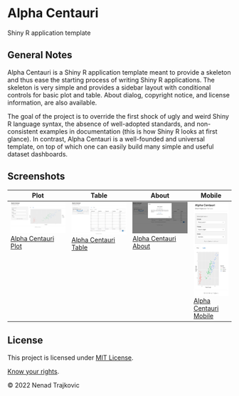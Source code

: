 # Alpha Centauri
Shiny R application template

## General Notes

Alpha Centauri is a Shiny R application template meant to provide a skeleton and thus ease the starting process of writing Shiny R applications. The skeleton is very simple and provides a sidebar layout with conditional controls for basic plot and table. About dialog, copyright notice, and license information, are also available.

The goal of the project is to override the first shock of ugly and weird Shiny R language syntax, the absence of well-adopted standards, and non-consistent examples in documentation (this is how Shiny R looks at first glance). In contrast, Alpha Centauri is a well-founded and universal template, on top of which one can easily build many simple and useful dataset dashboards.

## Screenshots

<table>
  <thead>
    <tr> <th> Plot <th> Table <th> About <th> Mobile
  <tbody>
    <tr valign="top">
      <td><a href="screenshots/alpha-centauri-plot.png" title="Open image">
            <img src="screenshots/alpha-centauri-plot.png"><br>
            Alpha Centauri Plot</a>
      <td><a href="screenshots/alpha-centauri-table.png" title="Open image">
            <img src="screenshots/alpha-centauri-table.png"><br>
            Alpha Centauri Table</a>
      <td><a href="screenshots/alpha-centauri-about.png" title="Open image">
            <img src="screenshots/alpha-centauri-about.png"><br>
            Alpha Centauri About</a>
      <td><a href="screenshots/alpha-centauri-mobile.png" title="Open image">
            <img src="screenshots/alpha-centauri-mobile.png"><br>
            Alpha Centauri Mobile</a>
</table>

## License
This project is licensed under [MIT License](LICENSE "Read the LICENSE file").

[Know your rights](https://choosealicense.com/licenses/mit/ "Read about MIT License permissions").

&copy; 2022 Nenad Trajkovic
